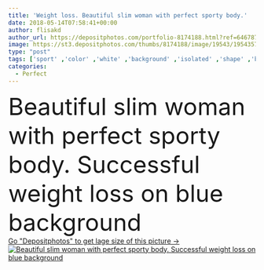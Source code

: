 ```yaml
---
title: 'Weight loss. Beautiful slim woman with perfect sporty body.'
date: 2018-05-14T07:58:41+00:00
author: flisakd
author_url: https://depositphotos.com/portfolio-8174188.html?ref=64678756
image: https://st3.depositphotos.com/thumbs/8174188/image/19543/195435738/api_thumb_450.jpg?forcejpeg=true
type: "post"
tags: ['sport' ,'color' ,'white' ,'background' ,'isolated' ,'shape' ,'beautiful' ,'girl' ,'female' ,'people' ,'beauty' ,'health' ,'healthy' ,'diet' ,'care' ,'eating' ,'line' ,'nutrition' ,'skin' ,'pastel' ,'figure' ,'woman' ,'lifestyle' ,'scale' ,'weight' ,'body' ,'fit' ,'fitness' ,'waist' ,'gym' ,'exercise' ,'leg' ,'perfect' ,'bottom' ,'training' ,'calories' ,'losing' ,'buttocks' ,'slim' ,'waistline' ,'faded' ,'thin' ,'hip' ,'workout' ,'fade' ,'underwear' ,'cellulite' ,'lose' ,'obesity' ,'weightloss' ]
categories: 
  - Perfect
---
```

<div aling="center">
            <font size="60"> Beautiful slim woman with perfect sporty body. Successful weight loss on blue background</font>   
</div>
<div>
    <a href='https://st3.depositphotos.com/thumbs/8174188/image/19543/195435738/api_thumb_450.jpg?forcejpeg=true?ref=64678756' target=_blank > Go "Depositphotos" to get lage size of this picture ->
        <img href='https://st3.depositphotos.com/thumbs/8174188/image/19543/195435738/api_thumb_450.jpg?forcejpeg=true?ref=64678756' src='https://st3.depositphotos.com/8174188/19543/i/950/depositphotos_195435738-stock-photo-weight-loss-beautiful-slim-woman.jpg?forcejpeg=true' alt='Beautiful slim woman with perfect sporty body. Successful weight loss on blue background' >
    </a>
</div>
